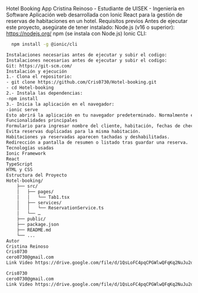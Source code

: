 Hotel Booking App
Cristina Reinoso - Estudiante de UISEK - Ingeniería en Software
Aplicación web desarrollada con Ionic React para la gestión de reservas de habitaciones en un hotel.
Requisitos previos
Antes de ejecutar este proyecto, asegúrate de tener instalado:
Node.js (v16 o superior): https://nodejs.org/
npm (se instala con Node.js)
Ionic CLI:
```bash
  npm install -g @ionic/cli

Instalaciones necesarias antes de ejecutar y subir el codigo:
Instalaciones necesarias antes de ejecutar y subir el codigo:
Git: https://git-scm.com/
Instalación y ejecución
1.- Clona el repositorio:
- git clone https://github.com/Cris0730/Hotel-booking.git
- cd Hotel-booking
2.- Instala las dependencias:
-npm install
3.- Inicia la aplicación en el navegador:
-ionic serve
Esto abrirá la aplicación en tu navegador predeterminado. Normalmente en: http://localhost:8100
Funcionalidades principales
Formulario para ingresar nombre del cliente, habitación, fechas de check-in y check-out, y hora de ingreso.
Evita reservas duplicadas para la misma habitación.
Habitaciones ya reservadas aparecen tachadas y deshabilitadas.
Redirección a pantalla de resumen o listado tras guardar una reserva.
Tecnologías usadas
Ionic Framework
React
TypeScript
HTML y CSS
Estructura del Proyecto
Hotel-booking/
	├── src/
	│   ├── pages/
	│   │   └── Tab1.tsx
	│   ├── services/
	│   │   └── ReservationService.ts
	│   └── …
	├── public/
	├── package.json
	├── README.md
	└── ...
Autor
Cristina Reinoso
Cris0730
cero0730@gmail.com
Link Video https://drive.google.com/file/d/1QsLoFC4pqCPGWlwQFqKq2NuJu2dAWp9K/view?usp=sharing

Cris0730
cero0730@gmail.com
Link Video https://drive.google.com/file/d/1QsLoFC4pqCPGWlwQFqKq2NuJu2dAWp9K/view?usp=sharing
